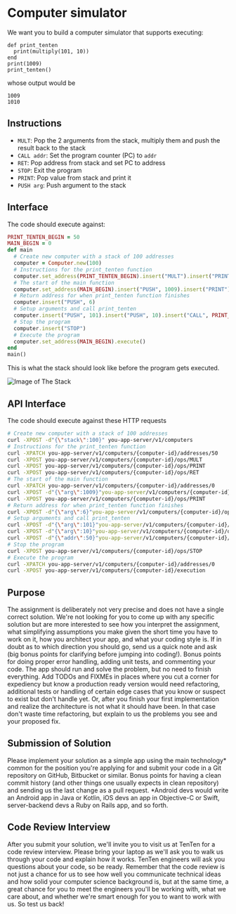 # Computer simulator 

We want you to build a computer simulator that supports executing: 

```
def print_tenten
  print(multiply(101, 10))
end
print(1009)
print_tenten()
```

whose output would be
```
1009 
1010
```

## Instructions 

* `MULT`: Pop the 2 arguments from the stack, multiply them and push the result back to the stack 
* `CALL addr`: Set the program counter (PC) to `addr`
* `RET`: Pop address from stack and set PC to address
* `STOP`: Exit the program 
* `PRINT`: Pop value from stack and print it 
* `PUSH arg`: Push argument to the stack 

## Interface 

The code should execute against: 

```ruby
PRINT_TENTEN_BEGIN = 50
MAIN_BEGIN = 0
def main
  # Create new computer with a stack of 100 addresses
  computer = Computer.new(100)
  # Instructions for the print_tenten function
  computer.set_address(PRINT_TENTEN_BEGIN).insert("MULT").insert("PRINT").insert("RET")
  # The start of the main function
  computer.set_address(MAIN_BEGIN).insert("PUSH", 1009).insert("PRINT")
  # Return address for when print_tenten function finishes
  computer.insert("PUSH", 6)
  # Setup arguments and call print_tenten
  computer.insert("PUSH", 101).insert("PUSH", 10).insert("CALL", PRINT_TENTEN_BEGIN)
  # Stop the program
  computer.insert("STOP")
  # Execute the program
  computer.set_address(MAIN_BEGIN).execute()
end
main() 
```

This is what the stack should look like before the program gets executed. 

![Image of The Stack](https://github.com/deviget/backend-test/blob/master/Stack.png)

## API Interface 

The code should execute against these HTTP requests

```bash
# Create new computer with a stack of 100 addresses
curl -XPOST -d"{\"stack\":100}" you-app-server/v1/computers
# Instructions for the print_tenten function
curl -XPATCH you-app-server/v1/computers/{computer-id}/addresses/50
curl -XPOST you-app-server/v1/computers/{computer-id}/ops/MULT
curl -XPOST you-app-server/v1/computers/{computer-id}/ops/PRINT
curl -XPOST you-app-server/v1/computers/{computer-id}/ops/RET
# The start of the main function
curl -XPATCH you-app-server/v1/computers/{computer-id}/addresses/0
curl -XPOST -d"{\"arg\":1009}"you-app-server/v1/computers/{computer-id}/ops/PUSH
curl -XPOST you-app-server/v1/computers/{computer-id}/ops/PRINT
# Return address for when print_tenten function finishes
curl -XPOST -d"{\"arg\":6}"you-app-server/v1/computers/{computer-id}/ops/PUSH
# Setup arguments and call print_tenten
curl -XPOST -d"{\"arg\":101}"you-app-server/v1/computers/{computer-id}/ops/PUSH
curl -XPOST -d"{\"arg\":10}"you-app-server/v1/computers/{computer-id}/ops/PUSH
curl -XPOST -d"{\"addr\":50}"you-app-server/v1/computers/{computer-id}/ops/CALL
# Stop the program
curl -XPOST you-app-server/v1/computers/{computer-id}/ops/STOP
# Execute the program
curl -XPATCH you-app-server/v1/computers/{computer-id}/addresses/0
curl -XPOST you-app-server/v1/computers/{computer-id}/execution
```

## Purpose 

The assignment is deliberately not very precise and does not have a single correct solution. We're not looking for you to come up with any specific solution but are more interested to see how you interpret the assignment, what simplifying assumptions you make given the short time you have to work on it, how you architect your app, and what your coding style is. If in doubt as to which direction you should go, send us a quick note and ask (big bonus points for clarifying before jumping into coding!). Bonus points for doing proper error handling, adding unit tests, and commenting your code. The app should run and solve the problem, but no need to finish everything. Add TODOs and FIXMEs in places where you cut a corner for expediency but know a production ready version would need refactoring, additional tests or handling of certain edge cases that you know or suspect to exist but don't handle yet. Or, after you finish your first implementation and realize the architecture is not what it should have been. In that case don't waste time refactoring, but explain to us the problems you see and your proposed fix. 

## Submission of Solution 
Please implement your solution as a simple app using the main technology* common for the position you're applying for and submit your code in a Git repository on GitHub, Bitbucket or similar. Bonus points for having a clean commit history (and other things one usually expects in clean repository) and sending us the last change as a pull request. 
*Android devs would write an Android app in Java or Kotlin, iOS devs an app in Objective-C or Swift, server-backend devs a Ruby on Rails app, and so forth. 

## Code Review Interview 

After you submit your solution, we'll invite you to visit us at TenTen for a code review interview. Please bring your laptop as we'll ask you to walk us through your code and explain how it works. TenTen engineers will ask you questions about your code, so be ready. Remember that the code review is not just a chance for us to see how well you communicate technical ideas and how solid your computer science background is, but at the same time, a great chance for you to meet the engineers you'll be working with, what we care about, and whether we're smart enough for you to want to work with us. So test us back! 
